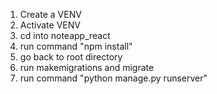 1. Create a VENV
2. Activate VENV
3. cd into noteapp_react
4. run command "npm install"
5. go back to root directory
6. run makemigrations and migrate
7. run command "python manage.py runserver"